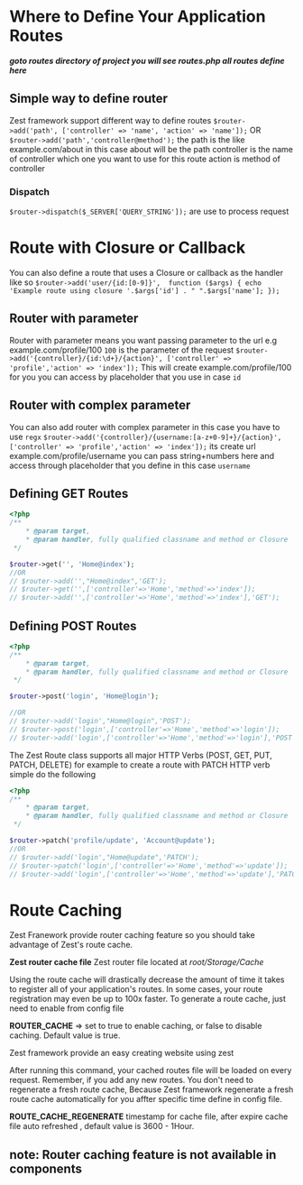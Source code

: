 # Where to Define Your Application Routes
**_goto routes directory of project you will see routes.php all routes define here_**

## Simple way to define router
Zest framework support different way to define routes
`$router->add('path', ['controller' => 'name', 'action' => 'name']);`
OR
`$router->add('path','controller@method');`
the path is the like example.com/about in this case about will be the path controller is the name of controller which one you want to use for this route action is method of controller

### Dispatch
`$router->dispatch($_SERVER['QUERY_STRING']);` are use to process request
# Route with Closure or Callback
You can also define a route that uses a Closure or callback as the handler like so
 `$router->add('user/{id:[0-9]}',  function ($args) {
    echo 'Example route using closure '.$args['id'] . " ".$args['name'];
  });`

## Router with parameter
Router with parameter means you want passing parameter to the url e.g example.com/profile/100 `100` is the parameter of the request
`$router->add('{controller}/{id:\d+}/{action}', ['controller' => 'profile','action' => 'index']);`
This will create example.com/profile/100 for you you can access by placeholder that you use in case `id`

## Router with complex parameter
You can also add router with complex parameter in this case you have to use `regx`
`$router->add('{controller}/{username:[a-z+0-9]+}/{action}', ['controller' => 'profile','action' => 'index']);`
its create url example.com/profile/username you can pass string+numbers here and access through placeholder that you define in this case `username`

## Defining GET Routes

```php
<?php
/**
    * @param target,
    * @param handler, fully qualified classname and method or Closure
 */

$router->get('', 'Home@index');
//OR
// $router->add('',"Home@index",'GET');
// $router->get('',['controller'=>'Home','method'=>'index']);
// $router->add('',['controller'=>'Home','method'=>'index'],'GET');

```

## Defining POST Routes

```php
<?php
/**
    * @param target,
    * @param handler, fully qualified classname and method or Closure
 */

$router->post('login', 'Home@login');

//OR
// $router->add('login',"Home@login",'POST');
// $router->post('login',['controller'=>'Home','method'=>'login']);
// $router->add('login',['controller'=>'Home','method'=>'login'],'POST');
```

The Zest Route class supports all major HTTP Verbs (POST, GET, PUT, PATCH, DELETE) for example to create a route with PATCH HTTP verb simple do the following

```php
<?php
/**
    * @param target,
    * @param handler, fully qualified classname and method or Closure
 */

$router->patch('profile/update', 'Account@update');
//OR
// $router->add('login',"Home@update",'PATCH');
// $router->patch('login',['controller'=>'Home','method'=>'update']);
// $router->add('login',['controller'=>'Home','method'=>'update'],'PATCH');

```

# Route Caching
Zest Franework provide router caching feature so you should take advantage of Zest's route cache.

**Zest router cache file** Zest router file located at *root/Storage/Cache*

Using the route cache will drastically decrease the amount of time it takes to register all of your application's routes. In some cases, your route registration may even be up to 100x faster. To generate a route cache, just need to enable from config file

**ROUTER_CACHE** => set to true to enable caching, or false to disable caching. Default value is true.

Zest framework provide an easy creating website using zest

After running this command, your cached routes file will be loaded on every request. Remember, if you add any new routes. You don't need to regenerate a fresh route cache, Because Zest framework regenerate a fresh route cache automatically for you affter specific time define in config file.

**ROUTE_CACHE_REGENERATE** timestamp for cache file, after expire cache file auto refreshed , default value is 3600 - 1Hour.

## note: Router caching feature is not available in components
